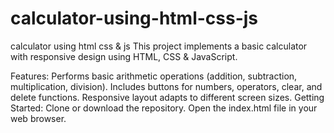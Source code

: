 # calculator-using-html-css-js
calculator using html css &amp; js
This project implements a basic calculator with responsive design using HTML, CSS & JavaScript.

Features:
Performs basic arithmetic operations (addition, subtraction, multiplication, division).
Includes buttons for numbers, operators, clear, and delete functions.
Responsive layout adapts to different screen sizes.
Getting Started:
Clone or download the repository.
Open the index.html file in your web browser.
